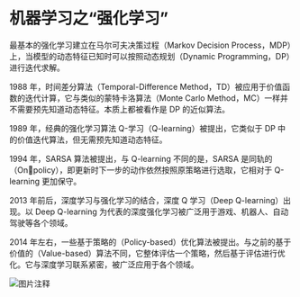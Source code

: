 # 机器学习之“强化学习”

最基本的强化学习建立在马尔可夫决策过程（Markov Decision Process，MDP）上，当模型的动态特征已知时可以按照动态规划（Dynamic Programming，DP）进行迭代求解。

1988 年，时间差分算法（Temporal-Difference Method，TD）被应用于价值函数的迭代计算，它与类似的蒙特卡洛算法（Monte Carlo Method，MC）一样并不需要预先知道动态特征。本质上都被看作是 DP 的近似算法。

1989 年，经典的强化学习算法 Q-学习（Q-learning）被提出，它类似于 DP 中的价值迭代算法，但无需预先知道动态特征。

1994 年，SARSA 算法被提出，与 Q-learning 不同的是，SARSA 是同轨的（Onpolicy），即更新时下一步的动作依然按照原策略进行选取，它相对于 Q-learning 更加保守。

2013 年前后，深度学习与强化学习的结合，深度 Q 学习（Deep Q-learning）出现。以 Deep Q-learning 为代表的深度强化学习被广泛用于游戏、机器人、自动驾驶等各个领域。

2014 年左右，一些基于策略的（Policy-based）优化算法被提出。与之前的基于价值的（Value-based）算法不同，它整体评估一个策略，然后基于评估进行优化。它与深度学习联系紧密，被广泛应用于各个领域。

![![图片注释](http://storage-uqer.datayes.com/6245aa787bf0370166768fd0/45435222-407e-11ed-8ab2-0242ac140002)](http://storage-uqer.datayes.com/6245aa787bf0370166768fd0/41cf855c-407e-11ed-8ab2-0242ac140002)